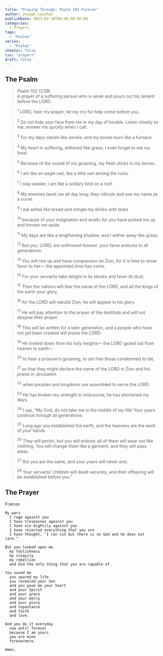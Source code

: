 ```yaml
---
title: "Praying Through: Psalm 102 Forever"
author: Joseph Louthan
publishDate: 2023-02-18T00:00:00-05:00
categories:
  - Prayers
tags:
  - "Psalms"
series:
  - "Psalms"
showtoc: false
css: "prayers"
draft: false
---
```

## The Psalm

>Psalm 102 (CSB)  
><sup></sup> A prayer of a suffering person who is weak and pours out his lament before the LORD. 

><sup>1</sup> LORD, hear my prayer; let my cry for help come before you. 

><sup>2</sup> Do not hide your face from me in my day of trouble. Listen closely to me; answer me quickly when I call. 

><sup>3</sup> For my days vanish like smoke, and my bones burn like a furnace. 

><sup>4</sup> My heart is suffering, withered like grass; I even forget to eat my food. 

><sup>5</sup> Because of the sound of my groaning, my flesh sticks to my bones. 

><sup>6</sup> I am like an eagle owl, like a little owl among the ruins. 

><sup>7</sup> I stay awake; I am like a solitary bird on a roof. 

><sup>8</sup> My enemies taunt me all day long; they ridicule and use my name as a curse. 

><sup>9</sup> I eat ashes like bread and mingle my drinks with tears 

><sup>10</sup> because of your indignation and wrath; for you have picked me up and thrown me aside. 

><sup>11</sup> My days are like a lengthening shadow, and I wither away like grass. 

><sup>12</sup> But you, LORD, are enthroned forever; your fame endures to all generations. 

><sup>13</sup> You will rise up and have compassion on Zion, for it is time to show favor to her— the appointed time has come. 

><sup>14</sup> For your servants take delight in its stones and favor its dust. 

><sup>15</sup> Then the nations will fear the name of the LORD, and all the kings of the earth your glory, 

><sup>16</sup> for the LORD will rebuild Zion; he will appear in his glory. 

><sup>17</sup> He will pay attention to the prayer of the destitute and will not despise their prayer. 

><sup>18</sup> This will be written for a later generation, and a people who have not yet been created will praise the LORD: 

><sup>19</sup> He looked down from his holy heights— the LORD gazed out from heaven to earth— 

><sup>20</sup> to hear a prisoner’s groaning, to set free those condemned to die, 

><sup>21</sup> so that they might declare the name of the LORD in Zion and his praise in Jerusalem 

><sup>22</sup> when peoples and kingdoms are assembled to serve the LORD. 

><sup>23</sup> He has broken my strength in midcourse; he has shortened my days. 

><sup>24</sup> I say, “My God, do not take me in the middle of my life! Your years continue through all generations. 

><sup>25</sup> Long ago you established the earth, and the heavens are the work of your hands. 

><sup>26</sup> They will perish, but you will endure; all of them will wear out like clothing. You will change them like a garment, and they will pass away. 

><sup>27</sup> But you are the same, and your years will never end. 

><sup>28</sup> Your servants’ children will dwell securely, and their offspring will be established before you.”

## The Prayer

<div style="font-variant: small-caps;">
Forever
</div>

```text
My wars
  I rage against you
  I have trespasses against you
  I have sin mightily against you
  I have rejected everything that you are
  I have thought, "I can sin but there is no God and he does not care."

But you looked upon me
  my foolishness
  my iniquity
  my rebellion
  and did the only thing that you are capable of.

You saved me
  you spared my life
  you revealed your Son
  and you gave me your heart
  and your Spirit
  and your grace
  and your mercy
  and your glory
  and repentance
  and faith
  and love.

And you do it everyday
  now until forever
  because I am yours
  you are mine
  forevermore.

Amen.
```
